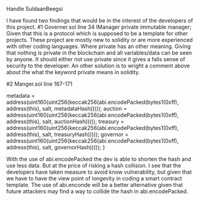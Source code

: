 Handle 
SuldaanBeegsi

I have found two findings that would be in the interest of the developers 
of this project.
#1
Governer.sol line 34
IManager private immutable manager;
Given that this is a protocol which is supposed to be a template for other
projects. These project are mostly new to solidity or are more experienced
with other coding languages. Where private has an other meaning. Giving that nothing 
is private in the blockchain and all variables/data can be seen by anyone. 
It should either not use private since it gives a falls sense of security 
to the developer. An other solution is to wright a comment above about 
the what the keyword private means in solidity.

#2
Manger.sol line 167-171


metadata = address(uint160(uint256(keccak256(abi.encodePacked(bytes1(0xff), address(this), salt, metadataHash)))));
        auction = address(uint160(uint256(keccak256(abi.encodePacked(bytes1(0xff), address(this), salt, auctionHash)))));
        treasury = address(uint160(uint256(keccak256(abi.encodePacked(bytes1(0xff), address(this), salt, treasuryHash)))));
        governor = address(uint160(uint256(keccak256(abi.encodePacked(bytes1(0xff), address(this), salt, governorHash)))));
    }

With the use of abi.encodePacked the dev is able to shorten the hash and use less data. But at
the price of risking a hash collision. I see that the developers have taken measure to avoid
know vulnerability, but  given that we have to have the view point
of longevity in coding a smart contract template. The use of abi.enconde will be a
better alternative given that future attackers may find a way to collide the hash in
abi.encodePacked.